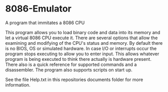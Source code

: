 # 8086-Emulator
A program that immitates a 8086 CPU

This program allows you to load binary code and data into its memory and let a virtual 8086 CPU execute it. There are several options that allow the examining and modifying of the CPU's status and memory. By default there is no BIOS, OS or simulated hardware. In case I/O or interrupts occur the program stops executing to allow you to enter input. This allows whatever program is being executed to think there actually is hardware present. There also is a quick reference for supported commands and a disassembler. The program also supports scripts on start up.

See the file Help.txt in this repositories documents folder for more information.

